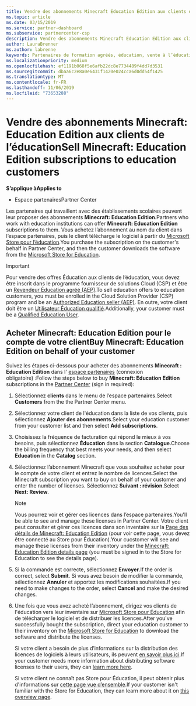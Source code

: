 ```yaml
---
title: Vendre des abonnements Minecraft Education Edition aux clients de l’éducation
ms.topic: article
ms.date: 03/15/2019
ms.service: partner-dashboard
ms.subservice: partnercenter-csp
description: Vendre des abonnements Minecraft Education Edition aux clients qualifiés dans le domaine de l’éducation.
author: LauraBrenner
ms.author: labrenne
keywords: Partenaires de formation agréés, éducation, vente à l’éducation, écoles
ms.localizationpriority: medium
ms.openlocfilehash: ef1191b068f5e6afb22dc8e7734489f4dd7d3531
ms.sourcegitcommit: dbaa6c2e8a0e6431f1420e024cca6d0dd54f1425
ms.translationtype: MT
ms.contentlocale: fr-FR
ms.lasthandoff: 11/06/2019
ms.locfileid: "73653288"
---
```

# <a name="sell-minecraft-education-edition-subscriptions-to-education-customers"></a><span data-ttu-id="023db-104">Vendre des abonnements Minecraft: Education Edition aux clients de l’éducation</span><span class="sxs-lookup"><span data-stu-id="023db-104">Sell Minecraft: Education Edition subscriptions to education customers</span></span>

<span data-ttu-id="023db-105">**S’applique à**</span><span class="sxs-lookup"><span data-stu-id="023db-105">**Applies to**</span></span>

-  <span data-ttu-id="023db-106">Espace partenaires</span><span class="sxs-lookup"><span data-stu-id="023db-106">Partner Center</span></span>

<span data-ttu-id="023db-107">Les partenaires qui travaillent avec des établissements scolaires peuvent leur proposer des abonnements **Minecraft: Education Edition**.</span><span class="sxs-lookup"><span data-stu-id="023db-107">Partners who work with education institutions can offer **Minecraft: Education Edition** subscriptions to them.</span></span> <span data-ttu-id="023db-108">Vous achetez l’abonnement au nom du client dans l’espace partenaires, puis le client télécharge le logiciel à partir du [Microsoft Store pour l’éducation](https://educationstore.microsoft.com).</span><span class="sxs-lookup"><span data-stu-id="023db-108">You purchase the subscription on the customer's behalf in Partner Center, and then the customer downloads the software from the [Microsoft Store for Education](https://educationstore.microsoft.com).</span></span> 

>[!IMPORTANT]
><span data-ttu-id="023db-109">Pour vendre des offres Éducation aux clients de l’éducation, vous devez être inscrit dans le programme fournisseur de solutions Cloud (CSP) et être un [Revendeur Éducation agréé (AEP)](https://www.mepn.com).</span><span class="sxs-lookup"><span data-stu-id="023db-109">To sell education offers to education customers, you must be enrolled in the Cloud Solution Provider (CSP) program and be an [Authorized Education seller (AEP)](https://www.mepn.com).</span></span> <span data-ttu-id="023db-110">En outre, votre client doit être un [Utilisateur Éducation qualifié](https://www.microsoftvolumelicensing.com/DocumentSearch.aspx?Mode=3&DocumentTypeId=7).</span><span class="sxs-lookup"><span data-stu-id="023db-110">Additionally, your customer must be a [Qualified Education User](https://www.microsoftvolumelicensing.com/DocumentSearch.aspx?Mode=3&DocumentTypeId=7).</span></span>  

 
## <a name="buy-minecraft-education-edition-on-behalf-of-your-customer"></a><span data-ttu-id="023db-111">Acheter **Minecraft: Education Edition** pour le compte de votre client</span><span class="sxs-lookup"><span data-stu-id="023db-111">Buy **Minecraft: Education Edition** on behalf of your customer</span></span>

<span data-ttu-id="023db-112">Suivez les étapes ci-dessous pour acheter des abonnements **Minecraft : Education Edition** dans l' [espace partenaires](https://partnercenter.microsoft.com/pcv/dashboard/overview
) (connexion obligatoire) :</span><span class="sxs-lookup"><span data-stu-id="023db-112">Follow the steps below to buy **Minecraft: Education Edition** subscriptions in the [Partner Center](https://partnercenter.microsoft.com/pcv/dashboard/overview
) (sign in required):</span></span>

  1.  <span data-ttu-id="023db-113">Sélectionnez **clients** dans le menu de l’espace partenaires.</span><span class="sxs-lookup"><span data-stu-id="023db-113">Select **Customers** from the the Partner Center menu.</span></span>
  
  2.  <span data-ttu-id="023db-114">Sélectionnez votre client de l'éducation dans la liste de vos clients, puis sélectionnez **Ajouter des abonnements**.</span><span class="sxs-lookup"><span data-stu-id="023db-114">Select your education customer from your customer list and then select **Add subscriptions**.</span></span>
  
  3.  <span data-ttu-id="023db-115">Choisissez la fréquence de facturation qui répond le mieux à vos besoins, puis sélectionnez **Éducation** dans la section **Catalogue**.</span><span class="sxs-lookup"><span data-stu-id="023db-115">Choose the billing frequency that best meets your needs, and then select **Education** in the **Catalog** section.</span></span>

  4.  <span data-ttu-id="023db-116">Sélectionnez l’abonnement Minecraft que vous souhaitez acheter pour le compte de votre client et entrez le nombre de licences.</span><span class="sxs-lookup"><span data-stu-id="023db-116">Select the Minecraft subscription you want to buy on behalf of your customer and enter the number of licenses.</span></span> <span data-ttu-id="023db-117">Sélectionnez **Suivant : révision**.</span><span class="sxs-lookup"><span data-stu-id="023db-117">Select **Next: Review**.</span></span>

      >[!NOTE]
      ><span data-ttu-id="023db-118">Vous pourrez voir et gérer ces licences dans l’espace partenaires.</span><span class="sxs-lookup"><span data-stu-id="023db-118">You'll be able to see and manage these licenses in Partner Center.</span></span> <span data-ttu-id="023db-119">Votre client peut consulter et gérer ces licences dans son inventaire sur la [Page des détails de Minecraft: Education Edition](https://educationstore.microsoft.com/store/details/minecraft-education-edition/9nblggh4r2r6) (pour voir cette page, vous devez être connecté au Store pour Éducation).</span><span class="sxs-lookup"><span data-stu-id="023db-119">Your cucstomer will see and manage these licenses from their inventory under the [Minecraft: Education Edition details page](https://educationstore.microsoft.com/store/details/minecraft-education-edition/9nblggh4r2r6) (you must be signed in to the Store for Education to see the details page).</span></span> 

  5.  <span data-ttu-id="023db-120">Si la commande est correcte, sélectionnez **Envoyer**.</span><span class="sxs-lookup"><span data-stu-id="023db-120">If the order is correct, select **Submit**.</span></span> <span data-ttu-id="023db-121">Si vous avez besoin de modifier la commande, sélectionnez **Annuler** et apportez les modifications souhaitées.</span><span class="sxs-lookup"><span data-stu-id="023db-121">If you need to make changes to the order, select **Cancel** and make the desired changes.</span></span>   

  6.  <span data-ttu-id="023db-122">Une fois que vous avez acheté l’abonnement, dirigez vos clients de l'éducation vers leur inventaire sur [Microsoft Store pour Éducation](https://educationstore.microsoft.com) afin de télécharger le logiciel et de distribuer les licences.</span><span class="sxs-lookup"><span data-stu-id="023db-122">After you've successfully bought the subscription, direct your education customer to their inventory on the [Microsoft Store for Education](https://educationstore.microsoft.com) to download the software and distribute the licenses.</span></span>

      <span data-ttu-id="023db-123">Si votre client a besoin de plus d’informations sur la distribution des licences de logiciels à leurs utilisateurs, ils peuvent [en savoir plus ici](https://docs.microsoft.com/education/windows/school-get-minecraft#distribute-minecraft).</span><span class="sxs-lookup"><span data-stu-id="023db-123">If your customer needs more information about distributing software licenses to their users, they can [learn more here](https://docs.microsoft.com/education/windows/school-get-minecraft#distribute-minecraft).</span></span>  
  
      <span data-ttu-id="023db-124">Si votre client ne connaît pas Store pour Éducation, il peut obtenir plus d'informations sur [cette page vue d’ensemble](https://docs.microsoft.com/microsoft-store/windows-store-for-business-overview).</span><span class="sxs-lookup"><span data-stu-id="023db-124">If your customer isn't familiar with the Store for Education, they can learn more about it on [this overview page](https://docs.microsoft.com/microsoft-store/windows-store-for-business-overview).</span></span>  

      

